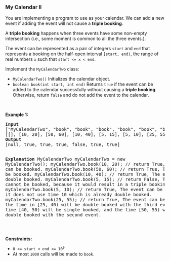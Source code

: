 
<h3>My Calendar II</h3>
<div><p>You are implementing a program to use as your calendar. We can add a new event if adding the event will not cause a <strong>triple booking</strong>.</p>
<p>A <strong>triple booking</strong> happens when three events have some non-empty intersection (i.e., some moment is common to all the three events.).</p>
<p>The event can be represented as a pair of integers <code>start</code> and <code>end</code> that represents a booking on the half-open interval <code>[start, end)</code>, the range of real numbers <code>x</code> such that <code>start &lt;= x &lt; end</code>.</p>
<p>Implement the <code>MyCalendarTwo</code> class:</p>
<ul>
<li><code>MyCalendarTwo()</code> Initializes the calendar object.</li>
<li><code>boolean book(int start, int end)</code> Returns <code>true</code> if the event can be added to the calendar successfully without causing a <strong>triple booking</strong>. Otherwise, return <code>false</code> and do not add the event to the calendar.</li>
</ul>
<p> </p>
<p><strong>Example 1:</strong></p>
<pre><strong>Input</strong>
["MyCalendarTwo", "book", "book", "book", "book", "book", "book"]
[[], [10, 20], [50, 60], [10, 40], [5, 15], [5, 10], [25, 55]]
<strong>Output</strong>
[null, true, true, true, false, true, true]

<strong>Explanation</strong>
MyCalendarTwo myCalendarTwo = new MyCalendarTwo();
myCalendarTwo.book(10, 20); // return True, The event can be booked. 
myCalendarTwo.book(50, 60); // return True, The event can be booked. 
myCalendarTwo.book(10, 40); // return True, The event can be double booked. 
myCalendarTwo.book(5, 15);  // return False, The event cannot be booked, because it would result in a triple booking.
myCalendarTwo.book(5, 10); // return True, The event can be booked, as it does not use time 10 which is already double booked.
myCalendarTwo.book(25, 55); // return True, The event can be booked, as the time in [25, 40) will be double booked with the third event, the time [40, 50) will be single booked, and the time [50, 55) will be double booked with the second event.
</pre>
<p> </p>
<p><strong>Constraints:</strong></p>
<ul>
<li><code>0 &lt;= start &lt; end &lt;= 10<sup>9</sup></code></li>
<li>At most <code>1000</code> calls will be made to <code>book</code>.</li>
</ul>
</div>
